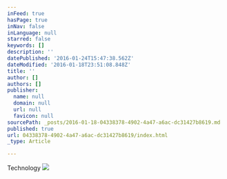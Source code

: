 ```yaml
---
inFeed: true
hasPage: true
inNav: false
inLanguage: null
starred: false
keywords: []
description: ''
datePublished: '2016-01-24T15:47:38.562Z'
dateModified: '2016-01-18T23:51:08.848Z'
title: ''
author: []
authors: []
publisher:
  name: null
  domain: null
  url: null
  favicon: null
sourcePath: _posts/2016-01-18-04338378-4902-4a47-a6ac-dc31427b8619.md
published: true
url: 04338378-4902-4a47-a6ac-dc31427b8619/index.html
_type: Article

---
```

Technology
![](https://the-grid-user-content.s3-us-west-2.amazonaws.com/77b8f83c-29e3-408c-9369-cddc475967c1.jpg)